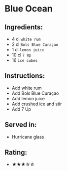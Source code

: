 # Blue Ocean

## Ingredients:
- 4 cl `white rum`
- 2 cl `Bols Blue Curaçao`
- 1 cl `lemon juice` <!-- - 1 cl `lime juice` -->
- 10 cl `7 Up` <!-- - 12 cl `7 Up` -->
- 16 `ice cubes`

## Instructions:
- Add white rum
- Add Bols Blue Curaçao
- Add lemon juice
- Add crushed ice and stir
- Add 7 Up

## Served in:
- Hurricane glass

## Rating:
- ★★★☆☆